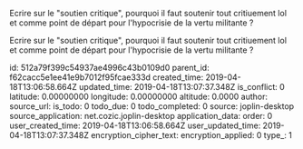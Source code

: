 Ecrire sur le "soutien critique", pourquoi il faut soutenir tout critiuement lol et comme point de départ pour l'hypocrisie de la vertu militante ?

Ecrire sur le "soutien critique", pourquoi il faut soutenir tout critiuement lol et comme point de départ pour l'hypocrisie de la vertu militante ?

id: 512a79f399c54937ae4996c43b0109d0
parent_id: f62cacc5e1ee41e9b7012f95fcae333d
created_time: 2019-04-18T13:06:58.664Z
updated_time: 2019-04-18T13:07:37.348Z
is_conflict: 0
latitude: 0.00000000
longitude: 0.00000000
altitude: 0.0000
author: 
source_url: 
is_todo: 0
todo_due: 0
todo_completed: 0
source: joplin-desktop
source_application: net.cozic.joplin-desktop
application_data: 
order: 0
user_created_time: 2019-04-18T13:06:58.664Z
user_updated_time: 2019-04-18T13:07:37.348Z
encryption_cipher_text: 
encryption_applied: 0
type_: 1